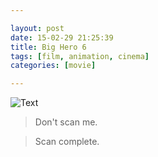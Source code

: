 ```yaml
---

layout: post
date: 15-02-29 21:25:39
title: Big Hero 6
tags: [film, animation, cinema]
categories: [movie]

---
```


![Text]({{site.url}}/assets/blog_img/2015-02-29-big-hero-6/Big.Hero.6.2014.1080p.BluRay.x264-SPARKS.mkv_20150301_005216.749.png)

> Don't scan me.

> Scan complete.